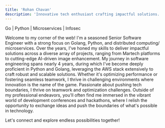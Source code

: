 ```yaml
---
title: 'Rohan Chavan'
description: 'Innovative tech enthusiast crafting impactful solutions. Let's push boundaries together! GO,Python,microservices,system design'
---
```


Go | Python | Microservices | Infosec

Welcome to my corner of the web!
I'm a seasoned Senior Software Engineer with a strong focus on Golang, Python, and distributed computing/ microservices. Over the years, I've honed my skills to deliver impactful solutions across a diverse array of projects, ranging from Martech platforms to cutting-edge AI-driven image enhancement.
My journey in software engineering spans nearly 4 years, during which I've become deeply proficient in Python and Golang, leveraging the AWS stack extensively to craft robust and scalable solutions.
Whether it's optimizing performance or fostering seamless teamwork, I thrive in challenging environments where innovation is the name of the game.
Passionate about pushing tech boundaries, I thrive on teamwork and optimization challenges.
Outside of my professional endeavors, you'll often find me immersed in the vibrant world of development conferences and hackathons, where I relish the opportunity to exchange ideas and push the boundaries of what's possible in technology.

Let's connect and explore endless possibilities together!
